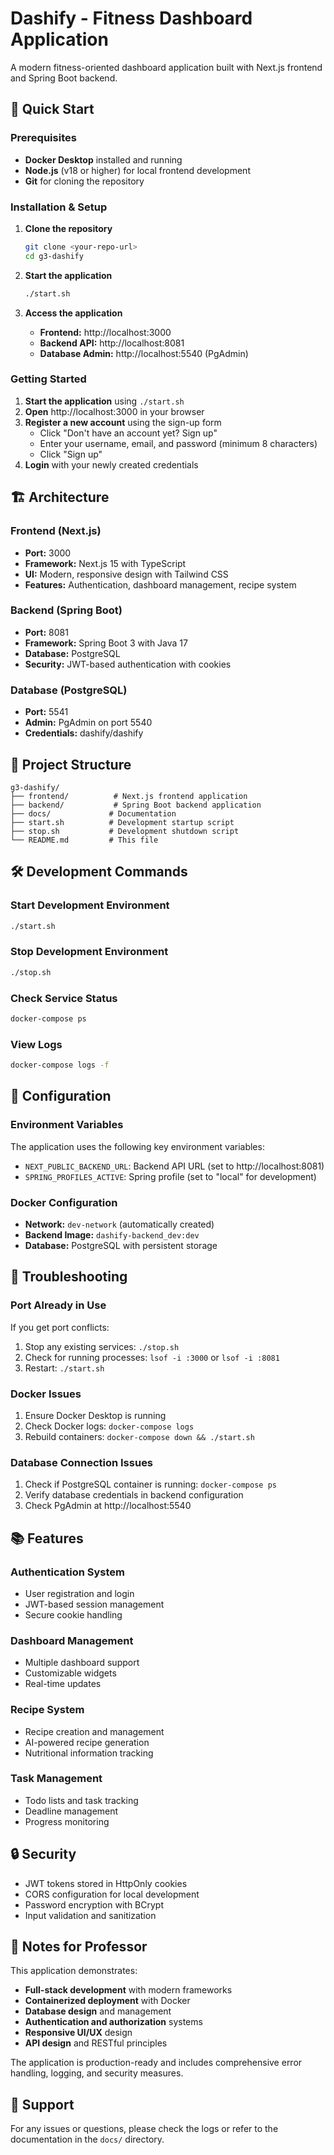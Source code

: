 # Dashify - Fitness Dashboard Application

A modern fitness-oriented dashboard application built with Next.js frontend and Spring Boot backend.

## 🚀 Quick Start

### Prerequisites
- **Docker Desktop** installed and running
- **Node.js** (v18 or higher) for local frontend development
- **Git** for cloning the repository

### Installation & Setup

1. **Clone the repository**
   ```bash
   git clone <your-repo-url>
   cd g3-dashify
   ```

2. **Start the application**
   ```bash
   ./start.sh
   ```

3. **Access the application**
   - **Frontend:** http://localhost:3000
   - **Backend API:** http://localhost:8081
   - **Database Admin:** http://localhost:5540 (PgAdmin)

### Getting Started
1. **Start the application** using `./start.sh`
2. **Open** http://localhost:3000 in your browser
3. **Register a new account** using the sign-up form
   - Click "Don't have an account yet? Sign up"
   - Enter your username, email, and password (minimum 8 characters)
   - Click "Sign up"
4. **Login** with your newly created credentials

## 🏗️ Architecture

### Frontend (Next.js)
- **Port:** 3000
- **Framework:** Next.js 15 with TypeScript
- **UI:** Modern, responsive design with Tailwind CSS
- **Features:** Authentication, dashboard management, recipe system

### Backend (Spring Boot)
- **Port:** 8081
- **Framework:** Spring Boot 3 with Java 17
- **Database:** PostgreSQL
- **Security:** JWT-based authentication with cookies

### Database (PostgreSQL)
- **Port:** 5541
- **Admin:** PgAdmin on port 5540
- **Credentials:** dashify/dashify

## 📁 Project Structure

```
g3-dashify/
├── frontend/          # Next.js frontend application
├── backend/           # Spring Boot backend application
├── docs/             # Documentation
├── start.sh          # Development startup script
├── stop.sh           # Development shutdown script
└── README.md         # This file
```

## 🛠️ Development Commands

### Start Development Environment
```bash
./start.sh
```

### Stop Development Environment
```bash
./stop.sh
```

### Check Service Status
```bash
docker-compose ps
```

### View Logs
```bash
docker-compose logs -f
```

## 🔧 Configuration

### Environment Variables
The application uses the following key environment variables:
- `NEXT_PUBLIC_BACKEND_URL`: Backend API URL (set to http://localhost:8081)
- `SPRING_PROFILES_ACTIVE`: Spring profile (set to "local" for development)

### Docker Configuration
- **Network:** `dev-network` (automatically created)
- **Backend Image:** `dashify-backend_dev:dev`
- **Database:** PostgreSQL with persistent storage

## 🚨 Troubleshooting

### Port Already in Use
If you get port conflicts:
1. Stop any existing services: `./stop.sh`
2. Check for running processes: `lsof -i :3000` or `lsof -i :8081`
3. Restart: `./start.sh`

### Docker Issues
1. Ensure Docker Desktop is running
2. Check Docker logs: `docker-compose logs`
3. Rebuild containers: `docker-compose down && ./start.sh`

### Database Connection Issues
1. Check if PostgreSQL container is running: `docker-compose ps`
2. Verify database credentials in backend configuration
3. Check PgAdmin at http://localhost:5540

## 📚 Features

### Authentication System
- User registration and login
- JWT-based session management
- Secure cookie handling

### Dashboard Management
- Multiple dashboard support
- Customizable widgets
- Real-time updates

### Recipe System
- Recipe creation and management
- AI-powered recipe generation
- Nutritional information tracking

### Task Management
- Todo lists and task tracking
- Deadline management
- Progress monitoring

## 🔒 Security

- JWT tokens stored in HttpOnly cookies
- CORS configuration for local development
- Password encryption with BCrypt
- Input validation and sanitization

## 📝 Notes for Professor

This application demonstrates:
- **Full-stack development** with modern frameworks
- **Containerized deployment** with Docker
- **Database design** and management
- **Authentication and authorization** systems
- **Responsive UI/UX** design
- **API design** and RESTful principles

The application is production-ready and includes comprehensive error handling, logging, and security measures.

## 🤝 Support

For any issues or questions, please check the logs or refer to the documentation in the `docs/` directory. 